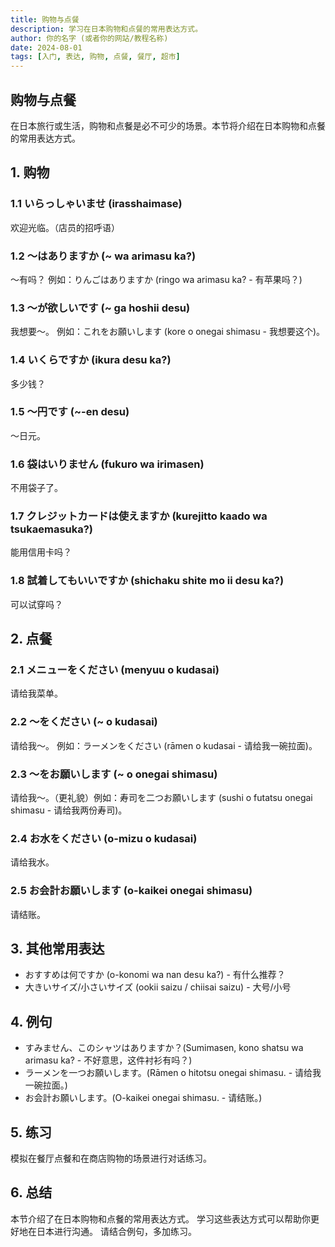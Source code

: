 ```yaml
---
title: 购物与点餐
description: 学习在日本购物和点餐的常用表达方式。
author: 你的名字 (或者你的网站/教程名称)
date: 2024-08-01
tags: [入门, 表达, 购物, 点餐, 餐厅, 超市]
---
```


## 购物与点餐

在日本旅行或生活，购物和点餐是必不可少的场景。本节将介绍在日本购物和点餐的常用表达方式。

## 1. 购物

### 1.1 いらっしゃいませ (irasshaimase)

欢迎光临。（店员的招呼语）

### 1.2 ～はありますか (~ wa arimasu ka?)

～有吗？ 例如：りんごはありますか (ringo wa arimasu ka? - 有苹果吗？)

### 1.3 ～が欲しいです (~ ga hoshii desu)

我想要～。 例如：これをお願いします (kore o onegai shimasu - 我想要这个)。

### 1.4 いくらですか (ikura desu ka?)

多少钱？

### 1.5 ～円です (~-en desu)

～日元。

### 1.6 袋はいりません (fukuro wa irimasen)

不用袋子了。

### 1.7 クレジットカードは使えますか (kurejitto kaado wa tsukaemasuka?)

能用信用卡吗？

### 1.8 試着してもいいですか (shichaku shite mo ii desu ka?)

可以试穿吗？

## 2. 点餐

### 2.1 メニューをください (menyuu o kudasai)

请给我菜单。

### 2.2 ～をください (~ o kudasai)

请给我～。 例如：ラーメンをください (rāmen o kudasai - 请给我一碗拉面)。

### 2.3 ～をお願いします (~ o onegai shimasu)

请给我～。（更礼貌）例如：寿司を二つお願いします (sushi o futatsu onegai shimasu - 请给我两份寿司)。

### 2.4 お水をください (o-mizu o kudasai)

请给我水。

### 2.5 お会計お願いします (o-kaikei onegai shimasu)

请结账。

## 3. 其他常用表达

- おすすめは何ですか (o-konomi wa nan desu ka?) - 有什么推荐？
- 大きいサイズ/小さいサイズ (ookii saizu / chiisai saizu) - 大号/小号

## 4. 例句

- すみません、このシャツはありますか？(Sumimasen, kono shatsu wa arimasu ka? - 不好意思，这件衬衫有吗？)
- ラーメンを一つお願いします。(Rāmen o hitotsu onegai shimasu. - 请给我一碗拉面。)
- お会計お願いします。(O-kaikei onegai shimasu. - 请结账。)

## 5. 练习

模拟在餐厅点餐和在商店购物的场景进行对话练习。

## 6. 总结

本节介绍了在日本购物和点餐的常用表达方式。 学习这些表达方式可以帮助你更好地在日本进行沟通。 请结合例句，多加练习。
